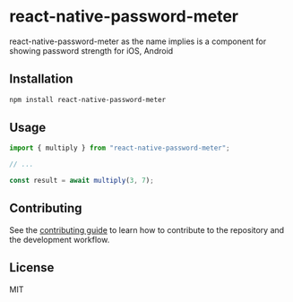 # react-native-password-meter

react-native-password-meter as the name implies is a component for showing password strength for iOS, Android

## Installation

```sh
npm install react-native-password-meter
```

## Usage

```js
import { multiply } from "react-native-password-meter";

// ...

const result = await multiply(3, 7);
```

## Contributing

See the [contributing guide](CONTRIBUTING.md) to learn how to contribute to the repository and the development workflow.

## License

MIT
